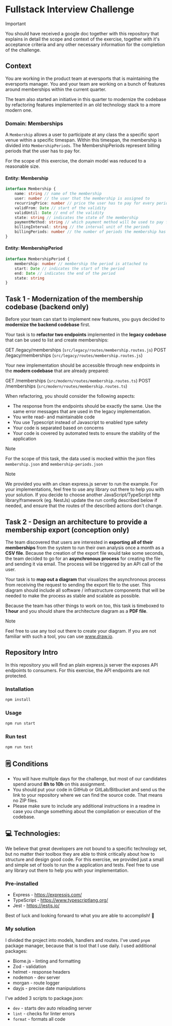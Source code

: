 # Fullstack Interview Challenge

> [!IMPORTANT]
> You should have received a google doc together with this repository that explains in detail the scope and context of the exercise, together with it's acceptance criteria and any other necessary information for the completion of the challenge.

## Context

You are working in the product team at eversports that is maintaining the eversports manager. You and your team are working on a bunch of features around memberships within the current quarter.

The team also started an initiative in this quarter to modernize the codebase by refactoring features implemented in an old technology stack to a more modern one.  

### Domain: Memberships

A `Membership` allows a user to participate at any class the a specific sport venue within a specific timespan. Within this timespan, the membership is divided into `MembershipPeriods`. The MembershipPeriods represent billing periods that the user has to pay for.

For the scope of this exercise, the domain model was reduced to a reasonable size. 

#### Entity: Membership
```ts
interface Membership {
    name: string // name of the membership
    user: number // the user that the membership is assigned to
    recurringPrice: number // price the user has to pay for every period
    validFrom: Date // start of the validity
    validUntil: Date // end of the validity
    state: string // indicates the state of the membership
    paymentMethod: string // which payment method will be used to pay for the periods
    billingInterval: string // the interval unit of the periods
    billingPeriods: number // the number of periods the membership has
}
```

#### Entity: MembershipPeriod
```ts
interface MembershipPeriod {
    membership: number // membership the period is attached to
    start: Date // indicates the start of the period
    end: Date // indicates the end of the period
    state: string
}
```


## Task 1 - Modernization of the membership codebase (backend only)

Before your team can start to implement new features, you guys decided to **modernize the backend codebase** first.

Your task is to **refactor two endpoints** implemented in the **legacy codebase** that can be used to list and create memberships:

GET /legacy/memberships (`src/legacy/routes/membership.routes.js`)
POST /legacy/memberships (`src/legacy/routes/membership.routes.js`)

Your new implementation should be accessible through new endpoints in the **modern codebase** that are already prepared:

GET /memberships (`src/modern/routes/membership.routes.ts`)
POST /memberships (`src/modern/routes/membership.routes.ts`)

When refactoring, you should consider the following aspects:

- The response from the endpoints should be exactly the same. Use the same error messages that are used in the legacy implementation.
- You write read- and maintainable code
- You use Typescript instead of Javascript to enabled type safety
- Your code is separated based on concerns
- Your code is covered by automated tests to ensure the stability of the application

> [!NOTE]
> For the scope of this task, the data used is mocked within the json files `membership.json` and `membership-periods.json`

> [!NOTE]
> We provided you with an clean express.js server to run the example. For your implementations, feel free to use any library out there to help you with your solution. If you decide to choose another JavaScript/TypeScript http library/framework (eg. NestJs) update the run config described below if needed, and ensure that the routes of the described actions don't change.


## Task 2 - Design an architecture to provide a membership export (conception only)

The team discovered that users are interested in **exporting all of their memberships** from the system to run their own analysis once a month as a **CSV file**. Because the creation of the export file would take some seconds, the team decided to go for an **asynchronous process** for creating the file and sending it via email. The process will be triggered by an API call of the user. 

Your task is to **map out a diagram** that visualizes the asynchronous process from receiving the request to sending the export file to the user. This diagram should include all software / infrastructure components that will be needed to make the process as stable and scalable as possible. 

Because the team has other things to work on too, this task is timeboxed to **1 hour** and you should share the architecture diagram as a **PDF file**.

> [!NOTE]
> Feel free to use any tool out there to create your diagram. If you are not familiar with such a tool, you can use www.draw.io. 

## Repository Intro
In this repository you will find an plain express.js server the exposes API endpoints to consumers. For this exercise, the API endpoints are not protected.

### Installation

```sh
npm install
```

### Usage

```sh
npm run start
```

### Run test
```sh
npm run test
```

## 🗒️ Conditions

- You will have multiple days for the challenge, but most of our candidates spend around **8h to 10h** on this assignment.
- You should put your code in GitHub or GitLab/Bitbucket and send us the link to your repository where we can find the source code. That means no ZIP files.
- Please make sure to include any additional instructions in a readme in case you change something about the compilation or execution of the codebase.

## 💻 Technologies:

We believe that great developers are not bound to a specific technology set, but no matter their toolbox they are able to think critically about how to structure and design good code. For this exercise, we provided just a small and simple set of tools to run the a application and tests. Feel free to use any library out there to help you with your implementation.

### Pre-installed

- Express - https://expressjs.com/
- TypeScript - https://www.typescriptlang.org/
- Jest - https://jestjs.io/

Best of luck and looking forward to what you are able to accomplish! 🙂

### My solution

I divided the project into models, handlers and routes. I've used ```pnpm``` package manager, because that is tool that I use daily. I used additional packages:
- Biome.js - linting and formatting
- Zod - validation
- helmet - response headers
- nodemon - dev server
- morgan - route logger
- dayjs - precise date manipulations

I've added 3 scripts to package.json:
- ```dev``` - starts dev auto reloading server
- ```lint``` - checks for linter errors
- ```format``` - formats all code